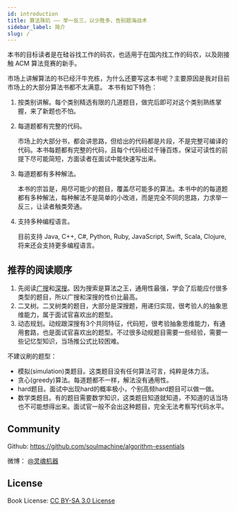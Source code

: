 ```yaml
---
id: introduction
title: 算法珠玑 —— 举一反三，以少胜多，告别题海战术
sidebar_label: 简介
slug: /
---
```


本书的目标读者是在硅谷找工作的码农，也适用于在国内找工作的码农，以及刚接触 ACM 算法竞赛的新手。

市场上讲解算法的书已经汗牛充栋，为什么还要写这本书呢？主要原因是我对目前市场上的大部分算法书都不太满意。 本书有如下特色：

1. 按类别讲解。每个类别精选有限的几道题目，做完后即可对这个类别熟练掌握，来了新题也不怕。
1. 每道题都有完整的代码。

   市场上的大部分书，都会讲思路，但给出的代码都是片段，不是完整可编译的代码。本书每题都有完整的代码，且每个代码经过千锤百炼，保证可读性的前提下尽可能简短，方面读者在面试中能快速写出来。

1. 每道题都有多种解法。

   本书的宗旨是，用尽可能少的题目，覆盖尽可能多的算法。本书中的的每道题都有多种解法，每种解法不是简单的小改进，而是完全不同的思路，力求举一反三，让读者触类旁通。

1. 支持多种编程语言。

   目前支持 Java, C++, C#, Python, Ruby, JavaScript, Swift, Scala, Clojure, 将来还会支持更多编程语言。

## 推荐的阅读顺序

1. 先阅读[广搜](./bfs/README.md)和[深搜](./dfs/README.md)。因为搜索是算法之王，通用性最强，学会了后能应付很多类型的题目，所以广搜和深搜的性价比最高。
1. 二叉树。二叉树类的题目，大部分是深搜题，用递归实现，很考验人的抽象思维能力，属于面试官喜欢出的题型。
1. 动态规划。动规跟深搜有3个共同特征，代码短，很考验抽象思维能力，有通用套路，也是面试官喜欢出的题型。不过很多动规题目需要一些经验，需要一些记忆型知识，当场推公式比较困难。

不建议刷的题型：

* 模拟(simulation)类题目。这类题目没有任何算法可言，纯粹是体力活。
* 贪心(greedy)算法。每道题都不一样，解法没有通用性。
* hard题目。面试中出现hard的概率极小，个别高频hard题目可以做一做。
* 数学类题目。有的题目需要数学知识，这类题目知道就知道，不知道的话当场也不可能想得出来。面试官一般不会出这种题目，完全无法考察写代码水平。

## Community

Github: <https://github.com/soulmachine/algorithm-essentials>

微博： [@灵魂机器](http://weibo.com/soulmachine)

## License

Book License: [CC BY-SA 3.0 License](http://creativecommons.org/licenses/by-sa/3.0/)

